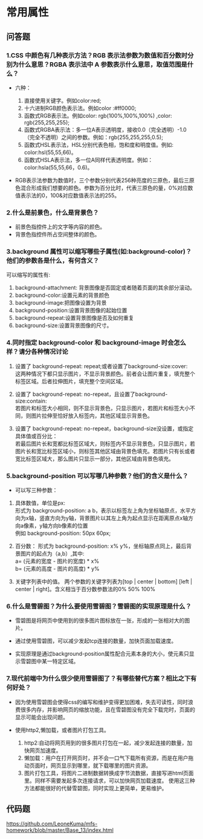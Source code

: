 # 常用属性

## 问答题

### 1.CSS 中颜色有几种表示方法？RGB 表示法参数为数值和百分数时分别为什么意思？RGBA 表示法中 A 参数表示什么意思，取值范围是什么？

- 六种：
   1. 直接使用关键字。例如color:red;
   2. 十六进制RGB颜色表示法。例如color :#ff0000;
   3. 函数式RGB表示法。例如color: rgb(100%,100%,100%) ,color: rgb(255,255,255);
   4. 函数式RGBA表示法：多一位A表示透明度，接收0.0（完全透明）-1.0（完全不透明）之间的参数。例如：rgb(255,255,255,0.5);
   5. 函数式HSL表示法，HSL分别代表色相，饱和度和明度值。例如:
   color:hsl(55,55,66)。
   6. 函数式HSLA表示法，多一位A同样代表透明度。例如：color:hsla(55,55,66，0.6)。

- RGB表示法参数为数值时，三个参数分别代表256种亮度的三原色，最后三原色混合形成我们想要的颜色。参数为百分比时，代表三原色的量，0%对应数值表示法的0，100&对应数值表示法的255。

### 2.什么是前景色，什么是背景色？

- 前景色指控件上的文字等内容的颜色。
- 背景色指控件所占空间整体的颜色。

### 3.background 属性可以缩写哪些子属性(如:background-color)？他们的参数各是什么，有何含义？

 可以缩写的属性有:

  1. background-attachment: 背景图像是否固定或者随着页面的其余部分滚动。
  2. background-color:设置元素的背景颜色
  3. background-image:把图像设置为背景
  4. background-position:设置背景图像的起始位置
  5. background-repeat:设置背景图像是否及如何重复
  6. background-size:设置背景图像的尺寸。

### 4.同时指定 background-color 和 background-image 时会怎么样？请分各种情况讨论

1. 设置了 background-repeat: repeat;或者设置了background-size:cover:  
这两种情况下都只显示图片，不显示背景颜色。前者会让图片重复，填充整个标签区域。后者拉伸图片，填充整个空间区域。

2. 设置了 background-repeat: no-repeat，且设置了background-size:contain:  
若图片和标签大小相同，则不显示背景色，只显示图片，若图片和标签大小不同，则图片拉伸至恰好放入标签内，其他区域显示背景色。

3. 设置了 background-repeat: no-repeat，background-size没设置，或指定具体值或百分比：  
若最后图片长和宽都比标签区域大，则标签内不显示背景色，只显示图片，若图片长和宽比标签区域小，则标签其他区域由背景色填充。若图片只有长或者宽比标签区域大，那么图片只显示一部分，其他区域由背景色填充。

### 5.background-position 可以写哪几种参数？他们的含义是什么？

- 可以写三种参数：  

1. 具体数值，单位是px:  
形式为 background-position: a b，表示以标签左上角为坐标轴原点，水平方向为x轴，竖直方向为y轴，背景图片以其左上角为起点显示在距离原点x轴方向a像素，y轴方向b像素的位置  
例如 background-position: 50px 60px;  

2. 百分数：
形式为 background-position: x% y%，坐标轴原点同上，最后背景图片的起点为（a,b）,其中:  
a= (元素的宽度 - 图片的宽度) * x%  
b= (元素的高度 - 图片的高度) * y%

3. 关键字列表中的值。
两个参数的关键字列表为[top | center | bottom] [left | center | right]。含义相当于百分数参数法的0% 50% 100%

### 6.什么是雪碧图？为什么要使用雪碧图？雪碧图的实现原理是什么？

- 雪碧图是将网页中使用到的很多图片图标放在一张，形成的一张相对大的图片。

- 通过使用雪碧图，可以减少发起tcp连接的数量，加快页面加载速度。

- 实现原理是通过background-position属性配合元素本身的大小，使元素只显示雪碧图中某一特定区域。

### 7.现代前端中为什么很少使用雪碧图了？有哪些替代方案？相比之下有何好处？

- 因为使用雪碧图会使得css的编写和维护变得更加困难，失去可读性，同时浪费很多内存，并影响网页的缩放功能，且在雪碧图没有完全下载完时，页面的显示可能会出现问题。

- 使用http2,懒加载，或者图片打包工具。
  1. http2:自动将网页用到的很多图片打包在一起，减少发起连接的数量，加快网页加速度。
  2. 懒加载：用户在打开网页时，并不会一口气下载所有资源，而是在用户拖动页面时，网页显示到哪里，就下载哪里的图片资源。
  3. 图片打包工具，将图片二进制数据转换成字节流数据，直接写进html页面里。同样不需要发起多次连接请求，可以加快网页加载速度。
使用这三种方法都能很好的代替雪碧图，同时实现上更简单，更易维护。

## 代码题

<https://github.com/LeoneKuma/mfs-homework/blob/master/Base_13/index.html>

